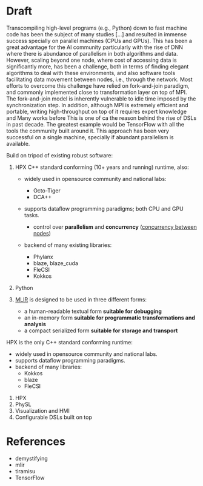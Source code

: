 <!-- 
Copyright (c) 2020 R. Tohid (@rtohid)

Distributed under the Boost Software License, Version 1.0.(See accompanying
file LICENSE_1_0.txt or copy at http://www.boost.org/LICENSE_1_0.txt) 
-->

# Draft
Transcompiling high-level programs (e.g., Python) down to fast machine code
has been the subject of many studies [...] and resulted in immense success
specially on parallel machines (CPUs and GPUs). This has been a great
advantage for the AI community particularly with the rise of DNN where there
is abundance of parallelism in both algorithms and data. However, scaling
beyond one node, where cost of accessing data is significantly more, has been
a challenge, both in terms of finding elegant algorithms to deal with these
environments, and also software tools facilitating data movement between
nodes, i.e., through the network. Most efforts to overcome this challenge
have relied on fork-and-join paradigm, and commonly implemented close to
transformation layer on top of MPI. The fork-and-join model is inherently
vulnerable to idle time imposed by the synchronization step. In addition, 
although MPI is extremely efficient and portable, writing high-throughput on
top of it requires expert knowledge and Many works before This is one of ca
the reason behind the rise of DSLs in past decade. The greatest example would
be TensorFlow with all the tools the community built around it. This approach
has been very successful on a single machine, specially if abundant
parallelism is available.

Build on tripod of existing robust software:
1. HPX C++ standard conforming (10+ years and running) runtime, also:
   + widely used in opensource community and national labs:
     * Octo-Tiger
     * DCA++

   + supports dataflow programming paradigms; both CPU and GPU tasks.
     * control over **parallelism** and **concurrency** (<u>concurrency
       between nodes</u>)

   + backend of many existing libraries:
     * Phylanx
     * blaze, blaze_cuda
     * FleCSI
     * Kokkos

2. Python

3. [MLIR](https://mlir.llvm.org/docs/LangRef/) is designed to be used in three
different forms: 
   - a human-readable textual form **suitable for debugging**
   - an in-memory form **suitable for programmatic transformations and analysis**
   - a compact serialized form **suitable for storage and transport**

HPX is the only C++ standard conforming runtime:

   + widely used in opensource community and national labs.
   + supports dataflow programming paradigms.
   + backend of many libraries:
      * Kokkos
      * blaze
      * FleCSI

   1. HPX
   2. PhySL
   3. Visualization and HMI
   4. Configurable DSLs built on top

# References
- demystifying
- mlir
- tiramisu
- TensorFlow
